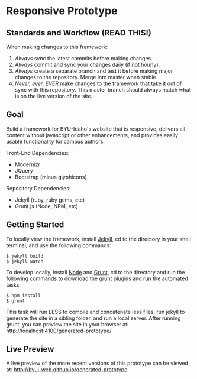 Responsive Prototype
====================

## Standards and Workflow (READ THIS!) ##
When making changes to this framework:

1. *Always* sync the latest commits before making changes.
2. *Always* commit and sync your changes daily (if not hourly).
3. *Always* create a separate branch and test it before making major changes to the repository. Merge into master when stable.
4. *Never, ever, EVER* make changes to the framework that take it out of sync with this repository. This master branch should always match what is on the live version of the site.

## Goal ##

Build a framework for BYU-Idaho's website that is responsive, delivers all content without javascript or other enhancements, and provides easily usable functionality for campus authors.

Front-End Dependencies:
* Modernizr
* JQuery
* Bootstrap (minus glyphicons)

Repository Dependencies:
* Jekyll (ruby, ruby gems, etc)
* Grunt.js (Node, NPM, etc)

## Getting Started ##

To locally view the framework, install [Jekyll](http://jekyllrb.com/), cd to the directory in your shell terminal, and use the following commands:
```
$ jekyll build
$ jekyll watch
```
    
To develop locally, install [Node](http://nodejs.org/download/) and [Grunt](http://gruntjs.com/getting-started), cd to the directory and run the following commands to download the grunt plugins and run the automated tasks.
```
$ npm install
$ grunt
```

This task will run LESS to compile and concatenate less files, run jekyll to generate the site in a sibling folder, and run a local server. After running grunt, you can preview the site in your browser at: <http://localhost:4100/generated-prototype/>

## Live Preview ##

A live preview of the more recent versions of this prototype can be viewed at: <http://byui-web.github.io/generated-prototype>
